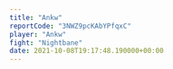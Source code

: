 ```yaml
---
title: "Ankw"
reportCode: "3NWZ9pcKAbYPfqxC"
player: "Ankw"
fight: "Nightbane"
date: 2021-10-08T19:17:48.190000+00:00
---
```


